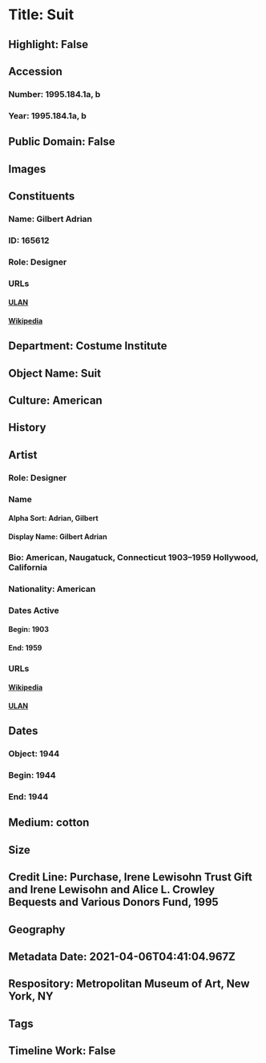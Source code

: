 # Title: Suit
## Highlight: False
## Accession
### Number: 1995.184.1a, b
### Year: 1995.184.1a, b
## Public Domain: False
## Images
## Constituents
### Name: Gilbert Adrian
### ID: 165612
### Role: Designer
### URLs
#### [ULAN](http://vocab.getty.edu/page/ulan/500401806)
#### [Wikipedia](https://www.wikidata.org/wiki/Q1366554)
## Department: Costume Institute
## Object Name: Suit
## Culture: American
## History
## Artist
### Role: Designer
### Name
#### Alpha Sort: Adrian, Gilbert
#### Display Name: Gilbert Adrian
### Bio: American, Naugatuck, Connecticut 1903–1959 Hollywood, California
### Nationality: American
### Dates Active
#### Begin: 1903
#### End: 1959
### URLs
#### [Wikipedia](https://www.wikidata.org/wiki/Q1366554)
#### [ULAN](http://vocab.getty.edu/page/ulan/500401806)
## Dates
### Object: 1944
### Begin: 1944
### End: 1944
## Medium: cotton
## Size
## Credit Line: Purchase, Irene Lewisohn Trust Gift and Irene Lewisohn and Alice L. Crowley Bequests and Various Donors Fund, 1995
## Geography
## Metadata Date: 2021-04-06T04:41:04.967Z
## Respository: Metropolitan Museum of Art, New York, NY
## Tags
## Timeline Work: False